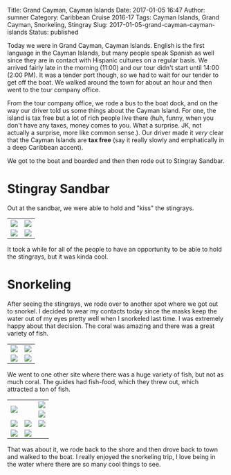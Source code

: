 Title: Grand Cayman, Cayman Islands
Date: 2017-01-05 16:47
Author: sumner
Category: Caribbean Cruise 2016-17
Tags: Cayman Islands, Grand Cayman, Snorkeling, Stingray
Slug: 2017-01-05-grand-cayman-cayman-islands
Status: published

Today we were in Grand Cayman, Cayman Islands. English is the first language in
the Cayman Islands, but many people speak Spanish as well since they are in
contact with Hispanic cultures on a regular basis. We arrived fairly late in the
morning (11:00) and our tour didn't start until 14:00 (2:00 PM). It was a tender
port though, so we had to wait for our tender to get off the boat. We walked
around the town for about an hour and then went to the tour company office.

From the tour company office, we rode a bus to the boat dock, and on the way our
driver told us some things about the Cayman Island. For one, the island is tax
free but a lot of rich people live there (huh, funny, when you don't have any
taxes, money comes to you. What a surprise. JK, not actually a surprise, more
like common sense.). Our driver made it *very* clear that the Cayman Islands are
**tax free** (say it really slowly and emphatically in a deep Caribbean accent).

We got to the boat and boarded and then then rode out to Stingray Sandbar.

# Stingray Sandbar

Out at the sandbar, we were able to hold and "kiss" the stingrays.

<table class="gallery">
  <tr>
    <td>
      <a href="{filename}/images/carribean-cruise/cayman1.jpg" target="_blank">
        <img src="{filename}/images/carribean-cruise/cayman1.jpg" />
      </a>
    </td>
    <td>
      <a href="{filename}/images/carribean-cruise/cayman2.jpg" target="_blank">
        <img src="{filename}/images/carribean-cruise/cayman2.jpg" />
      </a>
    </td>
  </tr>
  <tr>
    <td>
      <a href="{filename}/images/carribean-cruise/cayman3.jpg" target="_blank">
        <img src="{filename}/images/carribean-cruise/cayman3.jpg" />
      </a>
    </td>
    <td>
      <a href="{filename}/images/carribean-cruise/cayman4.jpg" target="_blank">
        <img src="{filename}/images/carribean-cruise/cayman4.jpg" />
      </a>
    </td>
  </tr>
</table>

It took a while for all of the people to have an opportunity to be able to hold
the stingrays, but it was kinda cool.

# Snorkeling

After seeing the stingrays, we rode over to another spot where we got out to
snorkel. I decided to wear my contacts today since the masks keep the water out
of my eyes pretty well when I snorkeled last time. I was extremely happy about
that decision. The coral was amazing and there was a great variety of fish.

<table class="gallery">
  <tr>
    <td>
      <a href="{filename}/images/carribean-cruise/cayman5.jpg" target="_blank">
        <img src="{filename}/images/carribean-cruise/cayman5.jpg" />
      </a>
    </td>
    <td>
      <a href="{filename}/images/carribean-cruise/cayman6.jpg" target="_blank">
        <img src="{filename}/images/carribean-cruise/cayman6.jpg" />
      </a>
    </td>
  </tr>
  <tr>
    <td>
      <a href="{filename}/images/carribean-cruise/cayman7.jpg" target="_blank">
        <img src="{filename}/images/carribean-cruise/cayman7.jpg" />
      </a>
    </td>
    <td>
      <a href="{filename}/images/carribean-cruise/cayman8.jpg" target="_blank">
        <img src="{filename}/images/carribean-cruise/cayman8.jpg" />
      </a>
    </td>
  </tr>
</table>

We went to one other site where there was a huge variety of fish, but not as
much coral. The guides had fish-food, which they threw out, which attracted a
ton of fish.

<table class="gallery">
  <tr>
    <td rowspan="2" colspan="2">
      <a href="{filename}/images/carribean-cruise/cayman9.jpg" target="_blank">
        <img src="{filename}/images/carribean-cruise/cayman9.jpg" />
      </a>
    </td>
    <td>
      <a href="{filename}/images/carribean-cruise/cayman10.jpg" target="_blank">
        <img src="{filename}/images/carribean-cruise/cayman10.jpg" />
      </a>
    </td>
  </tr>
  <tr>
    <td>
      <a href="{filename}/images/carribean-cruise/cayman11.jpg" target="_blank">
        <img src="{filename}/images/carribean-cruise/cayman11.jpg" />
      </a>
    </td>
  </tr>
  <tr>
    <td>
      <a href="{filename}/images/carribean-cruise/cayman12.jpg" target="_blank">
        <img src="{filename}/images/carribean-cruise/cayman12.jpg" />
      </a>
    </td>
    <td>
      <a href="{filename}/images/carribean-cruise/cayman13.jpg" target="_blank">
        <img src="{filename}/images/carribean-cruise/cayman13.jpg" />
      </a>
    </td>
    <td>
      <a href="{filename}/images/carribean-cruise/cayman14.jpg" target="_blank">
        <img src="{filename}/images/carribean-cruise/cayman14.jpg" />
      </a>
    </td>
  </tr>
  <tr>
    <td>
      <a href="{filename}/images/carribean-cruise/cayman15.jpg" target="_blank">
        <img src="{filename}/images/carribean-cruise/cayman15.jpg" />
      </a>
    </td>
    <td colspan="2">
      <a href="{filename}/images/carribean-cruise/cayman16.jpg" target="_blank">
        <img src="{filename}/images/carribean-cruise/cayman16.jpg" />
      </a>
    </td>
  </tr>
</table>

That was about it, we rode back to the shore and then drove back to town and
walked to the boat. I really enjoyed the snorkeling trip, I love being in the
water where there are so many cool things to see.
